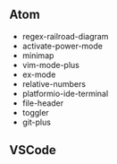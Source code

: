 ## Atom
* regex-railroad-diagram
* activate-power-mode
* minimap
* vim-mode-plus
* ex-mode
* relative-numbers
* platformio-ide-terminal
* file-header
* toggler
* git-plus

## VSCode
